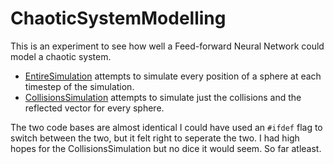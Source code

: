 # ChaoticSystemModelling
This is an experiment to see how well a Feed-forward Neural Network could model a chaotic system.

- [EntireSimulation](EntireSimulation) attempts to simulate every position of a sphere at each timestep of the simulation.
- [CollisionsSimulation](CollisionsSimulation) attempts to simulate just the collisions and the reflected vector for every sphere.

The two code bases are almost identical I could have used an `#ifdef` flag to switch between the two, but it felt right to seperate the two. I had high hopes for the CollisionsSimulation but no dice it would seem. So far atleast.
